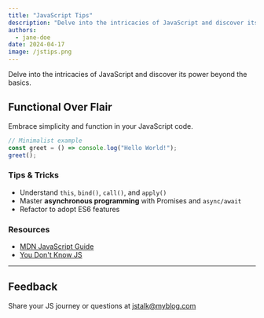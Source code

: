 ```yaml
---
title: "JavaScript Tips"
description: "Delve into the intricacies of JavaScript and discover its power beyond the basics."
authors:
  - jane-doe
date: 2024-04-17
image: /jstips.png
---
```


Delve into the intricacies of JavaScript and discover its power beyond the basics.

## Functional Over Flair

Embrace simplicity and function in your JavaScript code.

```javascript
// Minimalist example
const greet = () => console.log("Hello World!");
greet();
```

### Tips & Tricks

- Understand `this`, `bind()`, `call()`, and `apply()`
- Master **asynchronous programming** with Promises and `async/await`
- Refactor to adopt ES6 features

### Resources

- [MDN JavaScript Guide](https://developer.mozilla.org/en-US/docs/Web/JavaScript/Guide)
- [You Don't Know JS](https://github.com/getify/You-Dont-Know-JS)

---

## Feedback

Share your JS journey or questions at [jstalk@myblog.com](mailto:jstalk@myblog.com)
